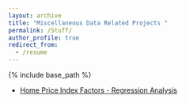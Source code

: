 ```yaml
---
layout: archive
title: "Miscellaneous Data Related Projects "
permalink: /Stuff/
author_profile: true
redirect_from:
  - /resume
---
```


{% include base_path %}

* [Home Price Index Factors - Regression Analysis ](../files/AnalysisButros.pdf) 
